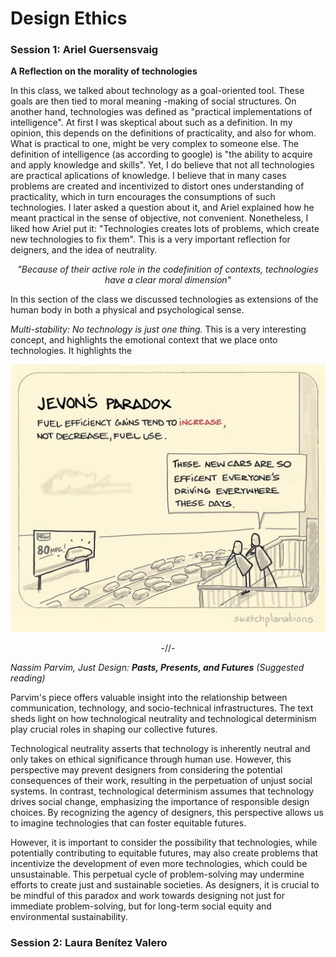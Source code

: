 # Design Ethics

### Session 1: Ariel Guersensvaig

**A Reflection on the morality of technologies**

In this class, we talked about technology as a goal-oriented tool. These goals are then tied to moral meaning -making of social structures. On another hand, technologies was defined as "practical implementations of intelligence". At first I was skeptical about such as a definition. In my opinion, this depends on the definitions of practicality, and also for whom. What is practical to one, might be very complex to someone else. The definition of intelligence (as according to google) is "the ability to acquire and apply knowledge and skills". Yet, I do believe that not all technologies are practical aplications of knowledge. I believe that in many cases problems are created and incentivized to distort ones understanding of practicality, which in turn encourages the consumptions of such technologies. I later asked a question about it, and Ariel explained how he meant practical in the sense of objective, not convenient. Nonetheless, I liked how Ariel put it: "Technologies creates lots of problems, which create new technologies to fix them". This is a very important reflection for deigners, and the idea of neutrality.


*<p style="text-align: center;">"Because of their active role in the codefinition of contexts, technologies have a clear moral dimension"</p>*


In this section of the class we discussed technologies as extensions of the human body in both a physical and psychological sense.

*Multi-stability: No technology is just one thing.* This is a very interesting concept, and highlights the emotional context that we place onto technologies. It highlights the 

![Board](../images/JevonsParadox.jpeg)

<p style="text-align: center;">-//-</p>


*Nassim Parvim, Just Design: **Pasts, Presents, and Futures** (Suggested reading)*

Parvim's piece offers valuable insight into the relationship between communication, technology, and socio-technical infrastructures. The text sheds light on how technological neutrality and technological determinism play crucial roles in shaping our collective futures.

Technological neutrality asserts that technology is inherently neutral and only takes on ethical significance through human use. However, this perspective may prevent designers from considering the potential consequences of their work, resulting in the perpetuation of unjust social systems. In contrast, technological determinism assumes that technology drives social change, emphasizing the importance of responsible design choices. By recognizing the agency of designers, this perspective allows us to imagine technologies that can foster equitable futures.

However, it is important to consider the possibility that technologies, while potentially contributing to equitable futures, may also create problems that incentivize the development of even more technologies, which could be unsustainable. This perpetual cycle of problem-solving may undermine efforts to create just and sustainable societies. As designers, it is crucial to be mindful of this paradox and work towards designing not just for immediate problem-solving, but for long-term social equity and environmental sustainability.

### Session 2: Laura Benítez Valero
